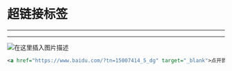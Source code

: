﻿# 超链接标签
----
----

![在这里插入图片描述](https://img-blog.csdnimg.cn/fe4a9dbf5cee42acae3cedb1c32b2c3a.png?x-oss-process=image/watermark,type_d3F5LXplbmhlaQ,shadow_50,text_Q1NETiBATkpVU1RaSkM=,size_20,color_FFFFFF,t_70,g_se,x_16)

```xml
<a href="https://www.baidu.com/?tn=15007414_5_dg" target="_blank">点开我，我是百度搜索哦</a>

```

